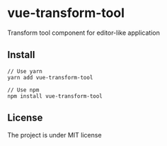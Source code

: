 # vue-transform-tool
Transform tool component for editor-like application

## Install

    // Use yarn
    yarn add vue-transform-tool

    // Use npm
    npm install vue-transform-tool

## License
The project is under MIT license